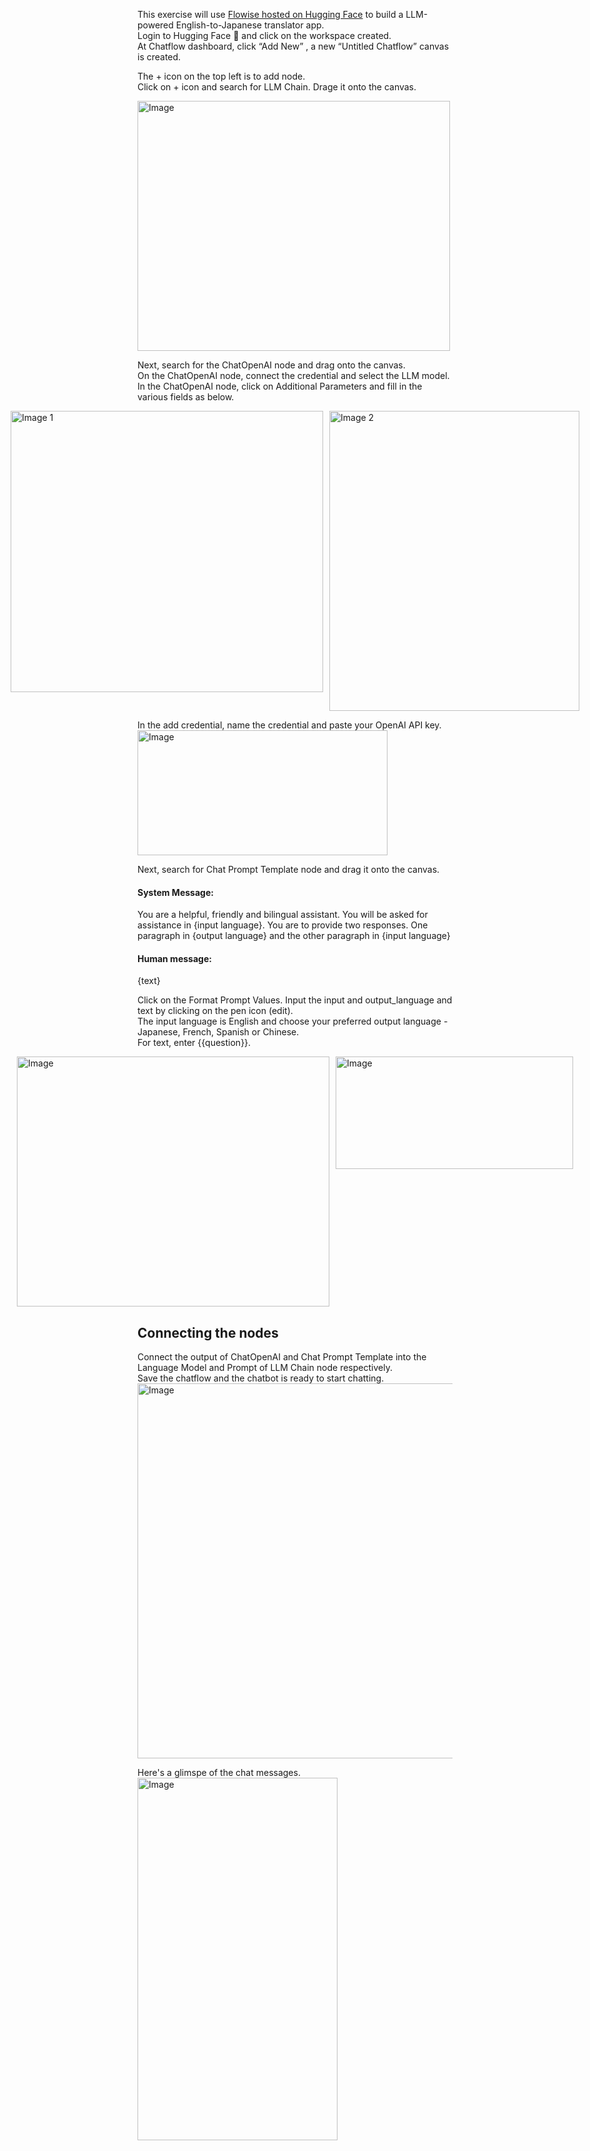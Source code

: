 This exercise will use [Flowise hosted on Hugging Face](https://cheeweeng.github.io/Setup-Flowise-on-Hugging-Face/) to build a LLM-powered English-to-Japanese translator app.  
Login to Hugging Face 🤗 and click on the workspace created.  
At Chatflow dashboard, click “Add New” , a new “Untitled Chatflow” canvas is created.  

The + icon on the top left is to add node.  
Click on + icon and search for LLM Chain. Drage it onto the canvas.  
 
<img width="500" height="400" alt="Image" src="https://github.com/user-attachments/assets/ce099d8a-8e1e-47f6-be7d-879830e6cf89" />

Next, search for the ChatOpenAI node and drag onto the canvas.    
On the ChatOpenAI node, connect the credential and select the LLM model.  
In the ChatOpenAI node, click on Additional Parameters and fill in the various fields as below. 

<div style="display: flex; gap: 10px; justify-content: center;">
  <img width="500" height="450" alt="Image 1" src="https://github.com/user-attachments/assets/c905d9ae-03b1-448f-86c5-1f8c1b760c49" />
  <img width="400" height="480" alt="Image 2" src="https://github.com/user-attachments/assets/27c904a4-e8d2-4ca5-b57c-cca84b557528" />
</div>

In the add credential, name the credential and paste your OpenAI API key.  
<img width="400" height="200" alt="Image" src="https://github.com/user-attachments/assets/771bf4c0-2e83-45ae-94a1-966bf872a676" />  

Next, search for Chat Prompt Template node and drag it onto the canvas.  
#### System Message:  
You are a helpful, friendly and bilingual assistant. You will be asked for assistance in {input language}. You are to provide two responses. One paragraph in {output language} and the other paragraph in {input language}  
#### Human message:  
{text}  

Click on the Format Prompt Values.  Input the input and output_language and text by clicking on the pen icon (edit).  
The input language is English and choose your preferred output language - Japanese, French, Spanish or Chinese.  
For text, enter {{question}}.
<div style="display: flex; gap: 10px; justify-content: center;">
<img width="500" height="400" alt="Image" src="https://github.com/user-attachments/assets/bb798050-b403-4720-bb19-fe30eb7cd1a5" />
<img width="380" height="180" alt="Image" src="https://github.com/user-attachments/assets/c0fcaeaf-d8c1-490c-a1b5-9cda7d2de440" />
</div>  

## Connecting the nodes  
Connect the output of ChatOpenAI and Chat Prompt Template into the Language Model and Prompt of LLM Chain node respectively.  
Save the chatflow and the chatbot is ready to start chatting.
<img width="800" height="600" alt="Image" src="https://github.com/user-attachments/assets/e2dc5dcb-cde0-48c4-a8e5-3855221d0626" />  

Here's a glimspe of the chat messages.  
<img width="320" height="580" alt="Image" src="https://github.com/user-attachments/assets/68221471-f947-4cd3-854a-c27f5d0cb0e7" />
  

